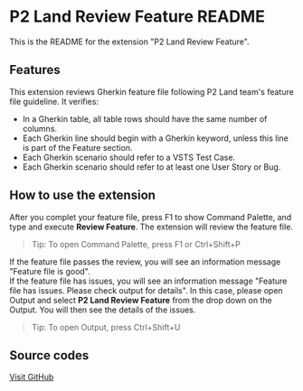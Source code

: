 # P2 Land Review Feature README

This is the README for the extension "P2 Land Review Feature".  

## Features

This extension reviews Gherkin feature file following P2 Land team's feature file guideline. It verifies:
- In a Gherkin table, all table rows should have the same number of columns.
- Each Gherkin line should begin with a Gherkin keyword, unless this line is part of the Feature section.
- Each Gherkin scenario should refer to a VSTS Test Case.
- Each Gherkin scenario should refer to at least one User Story or Bug.

## How to use the extension

After you complet your feature file, press F1 to show Command Palette, and type and execute <b>Review Feature</b>. The extension will review the feature file.
> Tip: To open Command Palette, press F1 or Ctrl+Shift+P
>
If the feature file passes the review, you will see an information message "Feature file is good".<br>
If the feature file has issues, you will see an information message "Feature file has issues. Please check output for details". In this case, please open Output and select <b>P2 Land Review Feature</b> from the drop down on the Output. You will then see the details of the issues.

> Tip: To open Output, press Ctrl+Shift+U


## Source codes
<a href="https://github.com/chongtian/ReviewP2LandFeature"> Visit GitHub </a>


